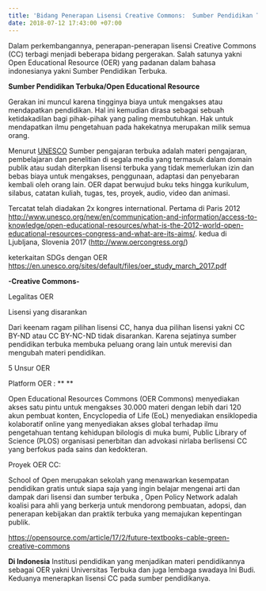 ```yaml
---
title: 'Bidang Penerapan Lisensi Creative Commons:  Sumber Pendidikan Terbuka'
date: 2018-07-12 17:43:00 +07:00
---
```


Dalam perkembangannya, penerapan-penerapan lisensi Creative Commons (CC) terbagi menjadi beberapa bidang pergerakan. Salah satunya yakni Open Educational Resource (OER) yang padanan dalam bahasa indonesianya yakni Sumber Pendidikan Terbuka.

**Sumber Pendidikan Terbuka/Open Educational Resource**

Gerakan ini muncul karena tingginya biaya untuk mengakses atau mendapatkan pendidikan. Hal ini kemudian dirasa sebagai sebuah ketidakadilan bagi pihak-pihak yang paling membutuhkan. Hak untuk mendapatkan ilmu pengetahuan pada hakekatnya merupakan milik semua orang.

Menurut [UNESCO](http://http://www.unesco.org/new/en/communication-and-information/access-to-knowledge/open-educational-resources/what-are-open-educational-resources-oers/) Sumber pengajaran terbuka adalah materi pengajaran, pembelajaran dan penelitian di segala media yang termasuk dalam domain publik atau sudah diterpkan lisensi terbuka yang tidak memerlukan izin dan bebas biaya untuk mengakses, penggunaan, adaptasi dan penyebaran kembali oleh orang lain. OER dapat berwujud buku teks hingga kurikulum, silabus, catatan kuliah, tugas, tes, proyek, audio, video dan animasi.

Tercatat telah  diadakan 2x kongres international. Pertama di Paris 2012 http://www.unesco.org/new/en/communication-and-information/access-to-knowledge/open-educational-resources/what-is-the-2012-world-open-educational-resources-congress-and-what-are-its-aims/.  kedua di Ljubljana, Slovenia 2017   (http://www.oercongress.org/) 

keterkaitan SDGs dengan OER https://en.unesco.org/sites/default/files/oer_study_march_2017.pdf

**-Creative Commons-**

Legalitas OER

Lisensi yang disarankan

Dari keenam ragam  pilihan lisensi CC, hanya dua pilihan lisensi yakni CC BY-ND atau  CC BY-NC-ND tidak disarankan. Karena sejatinya sumber pendidikan terbuka membuka peluang orang lain untuk merevisi dan mengubah materi pendidikan. 

5 Unsur OER

Platform OER : ** **  

Open Educational Resources Commons (OER Commons) menyediakan akses satu pintu untuk mengakses 30.000 materi dengan lebih dari 120 akun pembuat konten, Encyclopedia of Life (EoL) menyediakan ensiklopedia kolaboratif online yang menyediakan akses global terhadap ilmu pengetahuan tentang kehidupan bilologis di muka bumi,  Public Library of Science (PLOS) organisasi  penerbitan dan advokasi nirlaba berlisensi CC yang berfokus pada sains dan kedokteran.  

Proyek OER CC: 

School of Open merupakan sekolah yang menawarkan kesempatan  pendidikan gratis untuk siapa saja yang ingin belajar mengenai arti dan dampak dari lisensi dan sumber terbuka , Open Policy Network adalah  koalisi para ahli yang berkerja untuk mendorong pembuatan, adopsi, dan penerapan kebijakan dan praktik terbuka yang memajukan kepentingan publik. 

https://opensource.com/article/17/2/future-textbooks-cable-green-creative-commons

**Di Indonesia**
Institusi pendidikan yang menjadikan materi pendidikannya sebagai OER yakni  Universitas Terbuka dan juga lembaga swadaya  Ini Budi. Keduanya menerapkan lisensi CC pada sumber pendidikanya.